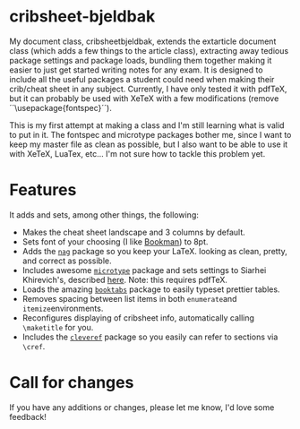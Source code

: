 cribsheet-bjeldbak
==================

My document class, cribsheetbjeldbak, extends the extarticle document class (which adds a few things to the article class), extracting away tedious package settings and package loads, bundling them together making it easier to just get started writing notes for any exam. It is designed to include all the useful packages a student could need when making their crib/cheat sheet in any subject. Currently, I have only tested it with pdfTeX, but it can probably be used with XeTeX with a few modifications (remove ´´\usepackage{fontspec}´´).

This is my first attempt at making a class and I'm still learning what is valid to put in it. The fontspec and microtype packages bother me, since I want to keep my master file as clean as possible, but I also want to be able to use it with XeTeX, LuaTex, etc... I'm not sure how to tackle this problem yet.

# Features

It adds and sets, among other things, the following:
  - Makes the cheat sheet landscape and 3 columns by default.
  - Sets font of your choosing (I like [Bookman](http://www.tug.dk/FontCatalogue/bookman/)) to 8pt.
  - Adds the [``nag``](http://www.ctan.org/tex-archive/macros/latex/contrib/nag) package so you keep your LaTeX. looking as clean, pretty, and correct as possible.
  - Includes awesome [``microtype``](http://ctan.org/pkg/microtype) package and sets settings to Siarhei Khirevich's, described [here](http://www.khirevich.com/latex/microtype/). Note: this requires pdfTeX.
  - Loads the amazing [``booktabs``](http://www.ctan.org/pkg/booktabs) package to easily typeset prettier tables.
  - Removes spacing between list items in both ``enumerate``and ``itemize``environments.
  - Reconfigures displaying of cribsheet info, automatically calling ``\maketitle`` for you.
  - Includes the [``cleveref``](http://www.ctan.org/pkg/cleveref) package so you easily can refer to sections via ``\cref``.

# Call for changes
If you have any additions or changes, please let me know, I'd love some feedback!
